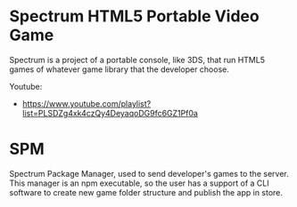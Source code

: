 # Spectrum HTML5 Portable Video Game
Spectrum is a project of a portable console, like 3DS, that run HTML5 games of whatever game library that the developer choose.

Youtube:
* https://www.youtube.com/playlist?list=PLSDZg4xk4czQy4DeyaqoDG9fc6GZ1Pf0a

# SPM
Spectrum Package Manager, used to send developer's games to the server. This manager is an npm executable, so the user has a support of a CLI software to create new game folder structure and publish the app in store.
